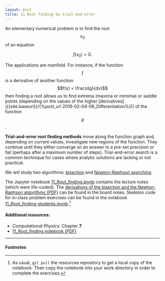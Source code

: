 ```yaml
---
layout: post
title: 11 Root finding by trial-and-error
---
```


An elementary numerical problem is to find the root $$x_0$$ of an equation

$$
f(x_0) = 0.
$$

The applications are manifold. For instance, if the function $$f$$ is a
derivative of another function  $$f(x) = \frac{dg}{dx}$$ then finding
a root allows us to find extrema (maxima or mimima) or saddle points
(depending on the values of the higher
[derivatives]({{site.baseurl}}/{%post_url 2016-02-04-06_Differentiation%})) 
of the function $$g$$.

**Trial-and-error root finding methods** move along the function graph
and, depending on current values, investigate new regions of the
function. They continue until they either converge on an answer to a
pre-set precision or fail (perhaps after a maximum number of
steps). Trial-and-error search is a common technique for cases where
analytic solutions are lacking or not practical.

We will study two algorithms:
*[bisection](http://mathworld.wolfram.com/Bisection.html)* and
*[Newton-Raphson searching](http://mathworld.wolfram.com/NewtonsMethod.html)*.
 
The Jupyter notebook
[11_Root_finding.ipynb](https://github.com/ASU-CompMethodsPhysics-PHY494/PHY494-resources-2016/blob/master/11_rootfinding/11_Root_finding.ipynb)
contains the lecture notes (which were life-coded). The [derivations of
the bisection and the Newton-Raphson algorithms (PDF)](https://github.com/ASU-CompMethodsPhysics-PHY494/PHY494-resources-2016/blob/master/11_rootfinding/11_Root-finding-algorithms.pdf) can be found in the board notes. Skeleton code for
in-class problem exercises can be found in the notebook
[11_Root_finding-students.ipynb](https://github.com/ASU-CompMethodsPhysics-PHY494/PHY494-resources-2016/blob/master/11_rootfinding/11_Root_finding-students.ipynb).[^1]


#### Additional resources:

* _Computational Physics_: Chapter **7**
* [11_Root_finding notebook (PDF)](https://github.com/ASU-CompMethodsPhysics-PHY494/PHY494-resources-2016/blob/master/11_rootfinding/11_Root_finding.pdf)

------------------------------------------------------------

#### Footnotes

[^1]:

     As usual, `git pull` the resources repository to get a local copy
     of the notebook. Then copy the notebook into your work directory
     in order to complete the exercises.
